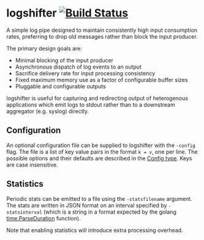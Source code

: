 logshifter [![Build Status](https://travis-ci.org/ironcladlou/logshifter.png?branch=master)](https://travis-ci.org/ironcladlou/logshifter)
=====

A simple log pipe designed to maintain consistently high input consumption rates, preferring to
drop old messages rather than block the input producer.

The primary design goals are:

* Minimal blocking of the input producer
* Asynchronous dispatch of log events to an output
* Sacrifice delivery rate for input processing consistency
* Fixed maximum memory use as a factor of configurable buffer sizes
* Pluggable and configurable outputs

logshifter is useful for capturing and redirecting output of heterogenous applications which
emit logs to stdout rather than to a downstream aggregator (e.g. syslog) directly.


Configuration
---
An optional configuration file can be supplied to logshifter with the `-config` flag. The file
is a list of key value pairs in the format `k = v`, one per line. The possible options and their
defaults are described in the [Config type](lib/config.go). Keys are case insensitive.


Statistics
---
Periodic stats can be emitted to a file using the `-statsfilename` argument.  The stats are written
in JSON format on an interval specified by `-statsinterval` (which is a string in a format expected
by the golang [time.ParseDuration](http://golang.org/pkg/time/#ParseDuration) function).

Note that enabling statistics will introduce extra processing overhead.
